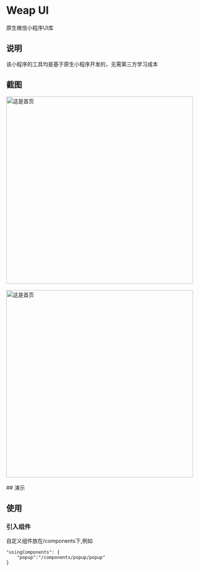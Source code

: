 # Weap UI
原生微信小程序UI库

## 说明
该小程序的工具均是基于原生小程序开发的，无需第三方学习成本

## 截图
<div style="width:100%" align="left"><img src="http://i1.fuimg.com/725616/217c1b1d352e95d9.jpg" alt="这是首页" width="500" height="auto" align="center" /></div><br/>
<div style="width:100%" align="left"><img src="http://i1.fuimg.com/725616/07f2954aa0bad863.jpg" alt="这是首页" width="500" height="auto" align="center" /></div><br/>
## 演示
<!-- ![](http://i1.fuimg.com/725616/217c1b1d352e95d9.jpg)
![](http://i1.fuimg.com/725616/07f2954aa0bad863.jpg)
![](http://i1.fuimg.com/725616/888d0bab0423a604.jpg) -->

## 使用

### 引入组件

自定义组件放在/components下,例如
```
"usingComponents": {
    "popup":"/components/popup/popup"
}
```
<!-- #### 轮播图：  普通轮播，卡片式轮播 -->

<!-- ![](https://user-gold-cdn.xitu.io/2020/6/11/172a11b33b7c4fbf?w=379&h=670&f=gif&s=1906116) -->




